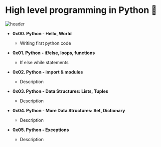 # High level programming in Python :ledger:

![header](https://capsule-render.vercel.app/api?type=rect&color=gradient&height=1)


 * **0x00. Python - Hello, World**
   * Writing first python code

 * **0x01. Python - if/else, loops, functions**
   * If else while statements

 * **0x02. Python - import & modules**
   * Description

 * **0x03. Python - Data Structures: Lists, Tuples**
   * Description

 * **0x04. Python - More Data Structures: Set, Dictionary**
   * Description

 * **0x05. Python - Exceptions**
   * Description
